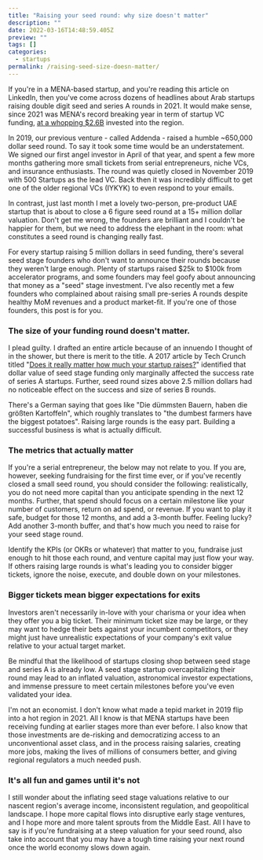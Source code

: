 ```yaml
---
title: "Raising your seed round: why size doesn't matter"
description: ""
date: 2022-03-16T14:48:59.405Z
preview: ""
tags: []
categories:
  - startups
permalink: /raising-seed-size-doesn-matter/
---
```

If you're in a MENA-based startup, and you're reading this article on LinkedIn, then you've come across dozens of headlines about Arab startups raising double digit seed and series A rounds in 2021. It would make sense, since 2021 was MENA's record breaking year in term of startup VC funding, [at a whopping $2.6B](https://magnitt.com/research/state-of-startup-funding-2022-50796) invested into the region.

In 2019, our previous venture - called Addenda - raised a humble ~650,000 dollar seed round. To say it took some time would be an understatement. We signed our first angel investor in April of that year, and spent a few more months gathering more small tickets from serial entrepreneurs, niche VCs, and insurance enthusiasts. The round was quietly closed in November 2019 with 500 Startups as the lead VC. Back then it was incredibly difficult to get one of the older regional VCs (IYKYK) to even respond to your emails.

In contrast, just last month I met a lovely two-person, pre-product UAE startup that is about to close a 6 figure seed round at a 15+ million dollar valuation. Don't get me wrong, the founders are brilliant and I couldn't be happier for them, but we need to address the elephant in the room: what constitutes a seed round is changing really fast.

For every startup raising 5 million dollars in seed funding, there's several seed stage founders who don't want to announce their rounds because they weren't large enough. Plenty of startups raised $25k to $100k from accelerator programs, and some founders may feel goofy about announcing that money as a "seed" stage investment. I've also recently met a few founders who complained about raising small pre-series A rounds despite healthy MoM revenues and a product market-fit. If you're one of those founders, this post is for you.

### The size of your funding round doesn't matter.

I plead guilty. I drafted an entire article because of an innuendo I thought of in the shower, but there is merit to the title. A 2017 article by Tech Crunch titled "[Does it really matter how much your startup raises?](https://techcrunch.com/2017/08/23/does-it-really-matter-how-much-your-startup-raises/?guccounter=1&guce_referrer=aHR0cHM6Ly93d3cuZ29vZ2xlLmNvbS8&guce_referrer_sig=AQAAANO5EHpLvXhHKhVB6pv-RtJHVcIz-AI8GmWpFUA1R6ldJkRIu3IrLbeR9cctmO62zRUyG0uh3iZC3Gn4G5M_82sItU6j-EOuXnBSzQ081n1eXivArqVfliva4bPfZwI7AYfB6mps4YzpjXnp5u89UFSCc9NGR3PUvAnEzDwAXH4h)" identified that dollar value of seed stage funding only marginally affected the success rate of series A startups. Further, seed round sizes above 2.5 million dollars had no noticeable effect on the success and size of series B rounds.

There's a German saying that goes like "Die dümmsten Bauern, haben die größten Kartoffeln", which roughly translates to "the dumbest farmers have the biggest potatoes". Raising large rounds is the easy part. Building a successful business is what is actually difficult.

### The metrics that actually matter

If you're a serial entrepreneur, the below may not relate to you. If you are, however, seeking fundraising for the first time ever, or if you've recently closed a small seed round, you should consider the following: realistically, you do not need more capital than you anticipate spending in the next 12 months. Further, that spend should focus on a certain milestone like your number of customers, return on ad spend, or revenue. If you want to play it safe, budget for those 12 months, and add a 3-month buffer. Feeling lucky? Add another 3-month buffer, and that's how much you need to raise for your seed stage round.

Identify the KPIs (or OKRs or whatever) that matter to you, fundraise just enough to hit those each round, and venture capital may just flow your way. If others raising large rounds is what's leading you to consider bigger tickets, ignore the noise, execute, and double down on your milestones.

### Bigger tickets mean bigger expectations for exits

Investors aren't necessarily in-love with your charisma or your idea when they offer you a big ticket. Their minimum ticket size may be large, or they may want to hedge their bets against your incumbent competitors, or they might just have unrealistic expectations of your company's exit value relative to your actual target market.

Be mindful that the likelihood of startups closing shop between seed stage and series A is already low. A seed stage startup overcapitalizing their round may lead to an inflated valuation, astronomical investor expectations, and immense pressure to meet certain milestones before you've even validated your idea.

I'm not an economist. I don't know what made a tepid market in 2019 flip into a hot region in 2021. All I know is that MENA startups have been receiving funding at earlier stages more than ever before. I also know that those investments are de-risking and democratizing access to an unconventional asset class, and in the process raising salaries, creating more jobs, making the lives of millions of consumers better, and giving regional regulators a much needed push.

### It's all fun and games until it's not

I still wonder about the inflating seed stage valuations relative to our nascent region's average income, inconsistent regulation, and geopolitical landscape. I hope more capital flows into disruptive early stage ventures, and I hope more and more talent sprouts from the Middle East. All I have to say is if you're fundraising at a steep valuation for your seed round, also take into account that you may have a tough time raising your next round once the world economy slows down again.
